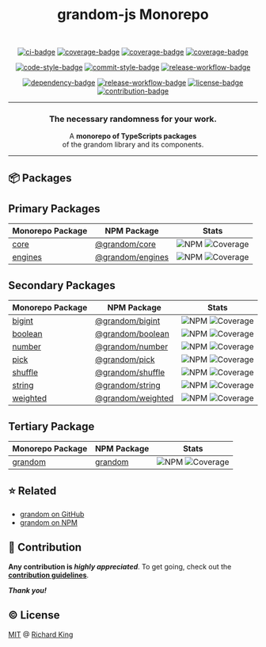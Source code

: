 <h1 align="center">
  grandom-js Monorepo
</h1>

<br />


<!-- Badges - 1st row -->
<p align="center">
  <!-- CI badge -->
  <a href="https://github.com/grandom-library/grandom-js/actions?query=workflow%3ACI"><img src="https://github.com/grandom-library/grandom-js/workflows/CI/badge.svg" alt="ci-badge"></a>
  <!-- Coverage badge -->
  <a href="https://app.codecov.io/gh/grandom-library/grandom-js"><img src="https://img.shields.io/codecov/c/github/grandom-library/grandom-js?label=Coverage&logo=codecov&logoColor=white" alt="coverage-badge"></a>  
  <!-- Code quality badge -->
  <a href="https://www.codefactor.io/repository/github/grandom-library/grandom-js"><img src="https://img.shields.io/codefactor/grade/github/grandom-library/grandom-js?label=Quality&logo=codefactor&logoColor=white" alt="coverage-badge"></a>
  <!-- Code maintainability badge -->
  <a href="https://codeclimate.com/github/grandom-library/grandom-js"><img src="https://img.shields.io/codeclimate/maintainability/grandom-library/grandom-js?label=Maintainability&logo=codeclimate&logoColor=white" alt="coverage-badge"></a>
</p>

<!-- Badges - 2nd row -->
<p align="center">
  <!-- Code style badge -->
  <a href="https://www.npmjs.com/package/ts-standard"><img src="https://img.shields.io/badge/Code-TS--Standard-3178C6.svg?logo=typescript&logoColor=white" alt="code-style-badge"></a>
  <!-- Commit style badge -->
  <a href="https://github.com/semantic-release/semantic-release/blob/master/CONTRIBUTING.md#commit-message-guidelines"><img src="https://img.shields.io/badge/Commit-Conventional_Commits-EF7B4D.svg?logo=git&logoColor=white" alt="commit-style-badge"></a>
  <!-- Release workflow badge -->
  <a href="https://semantic-release.gitbook.io/semantic-release"><img src="https://img.shields.io/badge/Release-Semantic_Release-ED2B88.svg?logo=semanticweb&logoColor=white" alt="release-workflow-badge"></a>    
</p>

<!-- Badges - 3rd row -->
<p align="center">
  <!-- Dependency badge -->
  <a href="https://github.com/grandom-library/grandom-js/pulls?q=is%3Apr+is%3Aopen+label%3Adependencies"><img src="https://img.shields.io/badge/Dependencies-✔-brightgreen.svg?logo=dependabot" alt="dependency-badge"></a>
  <!-- Security badge -->
  <a href="https://socket.dev/dashboard/org/gh/grandom-library/repo/grandom-js"><img src="https://img.shields.io/badge/Security-✔-brightgreen.svg?logo=auth0&logoColor=white" alt="release-workflow-badge"></a>   
  <!-- License badge -->
  <a href="https://github.com/grandom-library/grandom-js/blob/main/LICENSE"><img src="https://img.shields.io/badge/License-MIT-brightgreen.svg?logo=github" alt="license-badge"></a>
  <!-- Contribution badge -->
  <a href="https://github.com/grandom-library/grandom-js/blob/main/.github/CONTRIBUTING.md"><img src="https://img.shields.io/badge/PRs-Welcome!-brightgreen.svg?logo=git&logoColor=white" alt="contribution-badge"></a>
</p>

---

<h3 align="center">
  The necessary randomness for your work.
</h3>

<p align="center">
  A <b>monorepo of TypeScripts packages</b><br/> of the grandom library and its components.
</p>

---

## 📦 Packages

## Primary Packages

| Monorepo Package | NPM Package | Stats |
| ---------------- | ----------- | ----- |
| [core][url-gh-core] | [@grandom/core][url-npm-core] | ![NPM][url-b-core-ver] ![Coverage][url-b-core-cov]
| [engines][url-gh-engines] | [@grandom/engines][url-npm-engines] | ![NPM][url-b-engines-ver] ![Coverage][url-b-engines-cov]

## Secondary Packages

| Monorepo Package | NPM Package | Stats |
| ---------------- | ----------- | ----- |
| [bigint][url-gh-bigint] | [@grandom/bigint][url-npm-bigint] | ![NPM][url-b-bigint-ver] ![Coverage][url-b-bigint-cov]
| [boolean][url-gh-boolean] | [@grandom/boolean][url-npm-boolean] | ![NPM][url-b-boolean-ver] ![Coverage][url-b-boolean-cov]
| [number][url-gh-number] | [@grandom/number][url-npm-number] | ![NPM][url-b-number-ver] ![Coverage][url-b-number-cov]
| [pick][url-gh-pick] | [@grandom/pick][url-npm-pick] | ![NPM][url-b-pick-ver] ![Coverage][url-b-pick-cov]
| [shuffle][url-gh-shuffle] | [@grandom/shuffle][url-npm-shuffle] | ![NPM][url-b-shuffle-ver] ![Coverage][url-b-shuffle-cov]
| [string][url-gh-string] | [@grandom/string][url-npm-string] | ![NPM][url-b-string-ver] ![Coverage][url-b-string-cov]
| [weighted][url-gh-weighted] | [@grandom/weighted][url-npm-weighted] | ![NPM][url-b-weighted-ver] ![Coverage][url-b-weighted-cov]

## Tertiary Package

| Monorepo Package | NPM Package | Stats |
| ---------------- | ----------- | ----- |
| [grandom][url-gh-grandom] | [grandom][url-npm-grandom] | ![NPM][url-b-grandom-ver] ![Coverage][url-b-grandom-cov]

## ⭐ Related

- [grandom on GitHub](https://github.com/grandom-library)
- [grandom on NPM](https://www.npmjs.com/search?q=keywords:grandom)

## 🍻 Contribution

**Any contribution is ***highly appreciated*****. To get going, check out the [**contribution guidelines**][url-contrib-doc].

***Thank you!***

## ©️ License

[MIT][url-license-doc] @ [Richard King](https://richrdkng.com)

<!--- References =============================================================================== -->

<!--- URLs -->
[url-license-doc]: https://github.com/grandom-library/grandom-js/blob/main/LICENSE
[url-contrib-doc]: https://github.com/grandom-library/grandom-js/blob/main/.github/CONTRIBUTING.md

<!-- Primary packages -->
[url-gh-core]: https://github.com/grandom-library/grandom-js/tree/main/packages/core
[url-npm-core]: https://www.npmjs.com/package/@grandom/core
[url-b-core-ver]: https://img.shields.io/npm/v/%40grandom/core?color=brightgreen&logo=npm
[url-b-core-cov]: https://img.shields.io/codecov/c/github/grandom-library/grandom-js?flag=grandom-core&logo=codecov&logoColor=white

[url-gh-engines]: https://github.com/grandom-library/grandom-js/tree/main/packages/engines
[url-npm-engines]: https://www.npmjs.com/package/@grandom/engines
[url-b-engines-ver]: https://img.shields.io/npm/v/%40grandom/engines?color=brightgreen&logo=npm
[url-b-engines-cov]: https://img.shields.io/codecov/c/github/grandom-library/grandom-js?flag=grandom-engines&logo=codecov&logoColor=white

<!--- Secondary Packages -->
[url-gh-bigint]: https://github.com/grandom-library/grandom-js/tree/main/packages/bigint
[url-npm-bigint]: https://www.npmjs.com/package/@grandom/bigint
[url-b-bigint-ver]: https://img.shields.io/npm/v/%40grandom/bigint?color=brightgreen&logo=npm
[url-b-bigint-cov]: https://img.shields.io/codecov/c/github/grandom-library/grandom-js?flag=grandom-bigint&logo=codecov&logoColor=white

[url-gh-boolean]: https://github.com/grandom-library/grandom-js/tree/main/packages/boolean
[url-npm-boolean]: https://www.npmjs.com/package/@grandom/boolean
[url-b-boolean-ver]: https://img.shields.io/npm/v/%40grandom/boolean?color=brightgreen&logo=npm
[url-b-boolean-cov]: https://img.shields.io/codecov/c/github/grandom-library/grandom-js?flag=grandom-boolean&logo=codecov&logoColor=white

[url-gh-number]: https://github.com/grandom-library/grandom-js/tree/main/packages/number
[url-npm-number]: https://www.npmjs.com/package/@grandom/number
[url-b-number-ver]: https://img.shields.io/npm/v/%40grandom/number?color=brightgreen&logo=npm
[url-b-number-cov]: https://img.shields.io/codecov/c/github/grandom-library/grandom-js?flag=grandom-number&logo=codecov&logoColor=white

[url-gh-pick]: https://github.com/grandom-library/grandom-js/tree/main/packages/pick
[url-npm-pick]: https://www.npmjs.com/package/@grandom/pick
[url-b-pick-ver]: https://img.shields.io/npm/v/%40grandom/pick?color=brightgreen&logo=npm
[url-b-pick-cov]: https://img.shields.io/codecov/c/github/grandom-library/grandom-js?flag=grandom-pick&logo=codecov&logoColor=white

[url-gh-shuffle]: https://github.com/grandom-library/grandom-js/tree/main/packages/shuffle
[url-npm-shuffle]: https://www.npmjs.com/package/@grandom/shuffle
[url-b-shuffle-ver]: https://img.shields.io/npm/v/%40grandom/shuffle?color=brightgreen&logo=npm
[url-b-shuffle-cov]: https://img.shields.io/codecov/c/github/grandom-library/grandom-js?flag=grandom-shuffle&logo=codecov&logoColor=white

[url-gh-string]: https://github.com/grandom-library/grandom-js/tree/main/packages/string
[url-npm-string]: https://www.npmjs.com/package/@grandom/string
[url-b-string-ver]: https://img.shields.io/npm/v/%40grandom/string?color=brightgreen&logo=npm
[url-b-string-cov]: https://img.shields.io/codecov/c/github/grandom-library/grandom-js?flag=grandom-string&logo=codecov&logoColor=white

[url-gh-weighted]: https://github.com/grandom-library/grandom-js/tree/main/packages/weighted
[url-npm-weighted]: https://www.npmjs.com/package/@grandom/weighted
[url-b-weighted-ver]: https://img.shields.io/npm/v/%40grandom/weighted?color=brightgreen&logo=npm
[url-b-weighted-cov]: https://img.shields.io/codecov/c/github/grandom-library/grandom-js?flag=grandom-weighted&logo=codecov&logoColor=white

<!--- Tertiary Package -->
[url-gh-grandom]: https://github.com/grandom-library/grandom-js/tree/main/packages/grandom
[url-npm-grandom]: https://www.npmjs.com/package/grandom
[url-b-grandom-ver]: https://img.shields.io/npm/v/grandom?color=brightgreen&logo=npm
[url-b-grandom-cov]: https://img.shields.io/codecov/c/github/grandom-library/grandom-js?flag=grandom&logo=codecov&logoColor=white

